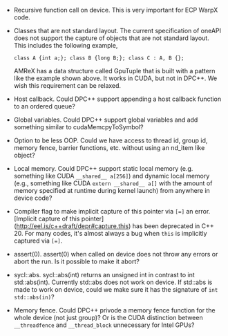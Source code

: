 
* Recursive function call on device.  This is very important for ECP
  WarpX code.

* Classes that are not standard layout.  The current specification of
  oneAPI does not support the capture of objects that are not standard
  layout.  This includes the following example,

  ```
  class A {int a;}; class B {long B;}; class C : A, B {};
  ```

  AMReX has a data structure called GpuTuple that is built with a
  pattern like the example shown above.  It works in CUDA, but not in
  DPC++.  We wish this requirement can be relaxed.

* Host callback.  Could DPC++ support appending a host callback
  function to an ordered queue?

* Global variables.  Could DPC++ support global variables and add
  something similar to cudaMemcpyToSymbol?

* Option to be less OOP.  Could we have access to thread id, group id,
  memory fence, barrier functions, etc. without using an nd_item like
  object?

* Local memory.  Could DPC++ support static local memory
  (e.g. something like CUDA `__shared__ a[256]`) and dynamic local
  memory (e.g., something like CUDA `extern __shared__ a[]` with the
  amount of memory specified at runtime during kernel launch) from
  anywhere in device code?

* Compiler flag to make implicit capture of this pointer via `[=]` an
  error.  [Implicit capture of this pointer]
  (http://eel.is/c++draft/depr#capture.this) has been deprecated in
  C++ 20.  For many codes, it's almost always a bug when `this` is
  implicitly captured via `[=]`.

* assert(0). assert(0) when called on device does not throw any errors
  or abort the run.  Is it possible to make it abort?

* sycl::abs. sycl::abs(int) returns an unsigned int in contrast to int
  std::abs(int).  Currently std::abs does not work on device.  If
  std::abs is made to work on device, could we make sure it has the
  signature of `int std::abs(in)`?

* Memory fence.  Could DPC++ privode a memory fence function for the
  whole device (not just group)?  Or is the CUDA distinction between
  `__threadfence` and `__thread_block` unnecessary for Intel GPUs?

